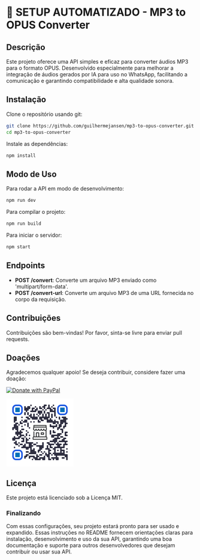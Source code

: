 # 🚀 SETUP AUTOMATIZADO - MP3 to OPUS Converter

## Descrição

Este projeto oferece uma API simples e eficaz para converter áudios MP3 para o formato OPUS. Desenvolvido especialmente para melhorar a integração de áudios gerados por IA para uso no WhatsApp, facilitando a comunicação e garantindo compatibilidade e alta qualidade sonora.

## Instalação

Clone o repositório usando git:

```bash
git clone https://github.com/guilhermejansen/mp3-to-opus-converter.git
cd mp3-to-opus-converter
```

Instale as dependências:

```bash
npm install
```

## Modo de Uso

Para rodar a API em modo de desenvolvimento:

```bash
npm run dev
```

Para compilar o projeto:

```bash
npm run build
```

Para iniciar o servidor:

```bash
npm start
```

## Endpoints

- **POST /convert**: Converte um arquivo MP3 enviado como 'multipart/form-data'.
- **POST /convert-url**: Converte um arquivo MP3 de uma URL fornecida no corpo da requisição.

## Contribuições

Contribuições são bem-vindas! Por favor, sinta-se livre para enviar pull requests.

## Doações

Agradecemos qualquer apoio! Se deseja contribuir, considere fazer uma doação:

[![Donate with PayPal](https://www.paypalobjects.com/pt_BR/BR/i/btn/btn_donateCC_LG.gif)](https://www.paypal.com/ncp/payment/K7YAM48FD4Y3Y)

[![Coffee QR Code](https://github.com/guilhermejansen/whaticket_deep_cleaning/raw/main/coffee-qrcode.png)](https://www.paypal.com/ncp/payment/K7YAM48FD4Y3Y)

## Licença

Este projeto está licenciado sob a Licença MIT.

### Finalizando

Com essas configurações, seu projeto estará pronto para ser usado e expandido. Essas instruções no README fornecem orientações claras para instalação, desenvolvimento e uso da sua API, garantindo uma boa documentação e suporte para outros desenvolvedores que desejam contribuir ou usar sua API.